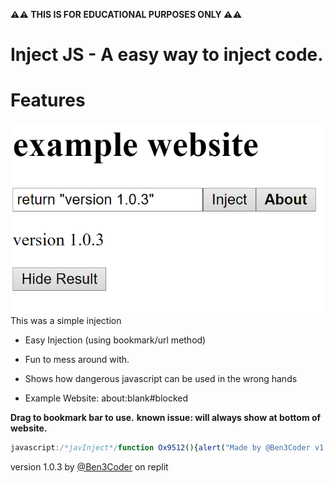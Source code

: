**⚠⚠ THIS IS FOR EDUCATIONAL PURPOSES ONLY ⚠⚠**
# Inject JS - A easy way to inject code.

# Features
![Injected using example website](images/example-revision2.png)
This was a simple injection

- Easy Injection (using bookmark/url method)
- Fun to mess around with.
- Shows how dangerous javascript can be used in the wrong hands

- Example Website: about:blank#blocked

**Drag to bookmark bar to use.**
**known issue: will always show at bottom of website.**
```javascript
javascript:/*javInject*/function Ox9512(){alert("Made by @Ben3Coder v1.0.3")};function Ox5821(args){e = Function(args)();document.body.innerHTML = document.body.innerHTML+"<p id='result_La3fna'>"+e+"</p><button onclick='document.getElementById("+'"result_La3fna"'+").outerHTML="+'""'+";this.outerHTML="+'""'+"'>Hide Result</button>" };function Ox9612(args){Ox5821(args)};;function Ox9542(){document.body.innerHTML=document.body.innerHTML+"<input id='2uMan4Lm' type='text'><button type='submit' onclick='Ox9612(document.getElementById("+'"2uMan4Lm"'+").value)'>Inject</button><button onclick='alert("+'"Inject-JS 1.0.3 by @Ben3Coder https://github.com/benjitran2009/inject-js/blob/main/README.md"'+")'><b>About</b></button></input>"};Ox9512();Ox9542()
```
version 1.0.3 by [@Ben3Coder](https://replit.com/@Ben3Coder) on replit
